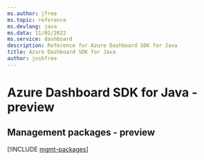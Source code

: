 ```yaml
---
ms.author: jfree
ms.topic: reference
ms.devlang: java
ms.data: 11/01/2022
ms.service: dashboard
description: Reference for Azure Dashboard SDK for Java
title: Azure Dashboard SDK for Java
author: joshfree
---
```

# Azure Dashboard SDK for Java - preview

## Management packages - preview
[!INCLUDE [mgmt-packages](dashboard-mgmt-index.md)]